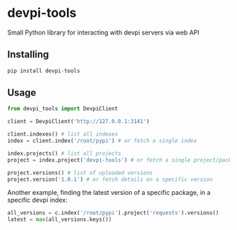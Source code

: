 # devpi-tools
Small Python library for interacting with devpi servers via web API

## Installing 

```python
pip install devpi-tools
```

## Usage

```python
from devpi_tools import DevpiClient

client = DevpiClient('http://127.0.0.1:3141')

client.indexes() # list all indexes
index = client.index('/root/pypi') # or fetch a single index

index.projects() # list all projects
project = index.project('devpi-tools') # or fetch a single project/package by name

project.versions() # list of uploaded versions
project.version('1.0.1') # or fetch details on a specific version
```


Another example, finding the latest version of a specific package, in a specific devpi index:
```python
all_versions = c.index('/root/pypi').project('requests').versions()
latest = max(all_versions.keys())
```
